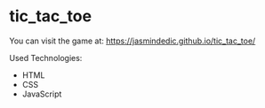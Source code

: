 # tic_tac_toe

You can visit the game at: https://jasmindedic.github.io/tic_tac_toe/

Used Technologies: 

- HTML
- CSS
- JavaScript 
